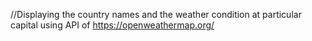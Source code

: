//Displaying the country names and the weather condition at particular capital using API of https://openweathermap.org/ 
